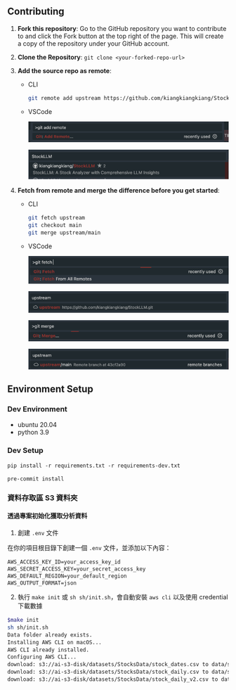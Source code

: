
## Contributing

1. **Fork this repository**: Go to the GitHub repository you want to contribute to and click the Fork button at the top right of the page. This will create a copy of the repository under your GitHub account.
2. **Clone the Repository**: `git clone <your-forked-repo-url>`
3. **Add the source repo as remote**:

    - CLI

        ```bash
        git remote add upstream https://github.com/kiangkiangkiang/StockLLM
        ```
    
    - VSCode

        ![Step 1](<docs/img/vscode-1.png>)

        ![Step 2](docs/img/vscode-2.png)

4. **Fetch from remote and merge the difference before you get started**:

    - CLI

        ```bash
        git fetch upstream
        git checkout main
        git merge upstream/main
        ```
    
    - VSCode

        ![alt text](docs/img/vscode-3.png)

        ![alt text](docs/img/vscode-4.png)

        ![alt text](docs/img/vscode-5.png)

        ![alt text](docs/img/vscode-6.png)


## Environment Setup

### Dev Environment

- ubuntu 20.04
- python 3.9

### Dev Setup

```
pip install -r requirements.txt -r requirements-dev.txt
```

```
pre-commit install
```

### 資料存取區 S3 資料夾

#### 透過專案初始化獲取分析資料

1. 創建 `.env` 文件

在你的項目根目錄下創建一個 `.env` 文件，並添加以下內容：

```
AWS_ACCESS_KEY_ID=your_access_key_id
AWS_SECRET_ACCESS_KEY=your_secret_access_key
AWS_DEFAULT_REGION=your_default_region
AWS_OUTPUT_FORMAT=json
```

2. 執行 `make init` 或 `sh sh/init.sh`，會自動安裝 `aws cli` 以及使用 credential 下載數據

```bash
$make init
sh sh/init.sh
Data folder already exists.
Installing AWS CLI on macOS...
AWS CLI already installed.
Configuring AWS CLI...
download: s3://ai-s3-disk/datasets/StocksData/stock_dates.csv to data/stock_dates.csv
download: s3://ai-s3-disk/datasets/StocksData/stock_daily.csv to data/stock_daily.csv
download: s3://ai-s3-disk/datasets/StocksData/stock_daily_v2.csv to data/stock_daily_v2.csv
```
